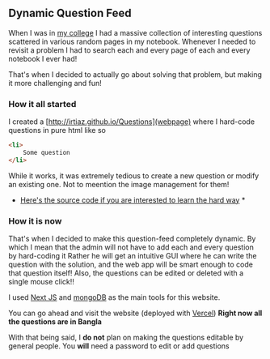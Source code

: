 ## Dynamic Question Feed
When I was in [my college](https://ndc.edu.bd/) I had a massive collection of interesting questions scattered 
in various random pages in my notebook.
Whenever I needed to revisit a problem I had to search each and every page of each and every notebook I ever had!

That's when I decided to actually go about solving that problem, but making it more challenging and fun!

### How it all started
I created a [http://irtiaz.github.io/Questions](webpage) where I hard-code questions in pure html like so
```html
<li>
	Some question
</li>
```
While it works, it was extremely tedious to create a new question or modify an existing one. Not to meention the image management for them!

* [Here's the source code if you are interested to learn the hard way](https://github.com/Irtiaz/Questions) *

### How it is now

That's when I decided to make this question-feed completely dynamic. By which I mean that the admin will not have to add each and every question by hard-coding it
Rather he will get an intuitive GUI where he can write the question with the solution, and the web app will be smart enough to code that question itself!
Also, the questions can be edited or deleted with a single mouse click!!

I used [Next JS](http://nextjs.org/) and [mongoDB](https://www.mongodb.com/) as the main tools for this website.

You can go ahead and visit the website (deployed with [Vercel](https://vercel.com/))
**Right now all the questions are in Bangla**

With that being said, I **do not** plan on making the questions editable by general people. You **will** need a password to edit or add questions
